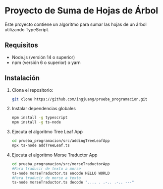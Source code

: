 # Proyecto de Suma de Hojas de Árbol

Este proyecto contiene un algoritmo para sumar las hojas de un árbol utilizando TypeScript.

## Requisitos

- Node.js (versión 14 o superior)
- npm (versión 6 o superior) o yarn

## Instalación

1. Clona el repositorio:

    ```sh
    git clone https://github.com/ingjuang/prueba_programacion.git
    ```
2. Instalar dependencias globales

    ```sh
    npm install -g typescript
    npm install -g ts-node
    ```
4. Ejecuta el algoritmo Tree Leaf App

   ```sh
   cd prueba_programacion/src/addingTreeLeafApp
   npx ts-node addTreeLeaf.ts
   ```
5. Ejecuta el algoritmo Morse Traductor App

   ```sh
   cd prueba_programacion/src/morseTraductorApp
   #Para traducir de texto a morse
   ts-node morseTraductor.ts encode HELLO WORLD
   #Para traducir de morse a texto
   ts-node morseTraductor.ts decode ".... . .-.. .-.. ---"
   ```
